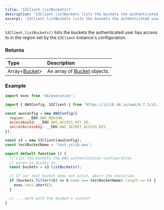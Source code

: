 ```yaml
---
title: 'S3Client.listBuckets()'
description: 'S3Client.listBuckets lists the buckets the authenticated user has access to'
excerpt: 'S3Client.listBuckets lists the buckets the authenticated user has access to'
---
```


`S3Client.listBuckets()` lists the buckets the authenticated user has access to in the region set by the `S3Client` instance's configuration.

### Returns

| Type            | Description                                                              |
| :-------------- | :----------------------------------------------------------------------- |
| Array<[Bucket](/javascript-api/jslib/aws/s3client/bucket)> | An array of [Bucket](/javascript-api/jslib/aws/s3client/bucket) objects. |

### Example

<CodeGroup labels={[]}>

```javascript
import exec from 'k6/execution';

import { AWSConfig, S3Client } from 'https://jslib.k6.io/aws/0.7.1/s3.js';

const awsConfig = new AWSConfig({
  region: __ENV.AWS_REGION,
  accessKeyId: __ENV.AWS_ACCESS_KEY_ID,
  secretAccessKey: __ENV.AWS_SECRET_ACCESS_KEY,
});

const s3 = new S3Client(awsConfig);
const testBucketName = 'test-jslib-aws';

export default function () {
  // List the buckets the AWS authentication configuration
  // gives us access to.
  const buckets = s3.listBuckets();

  // If our test bucket does not exist, abort the execution.
  if (buckets.filter((b) => b.name === testBucketName).length == 0) {
    exec.test.abort();
  }

  // ... work with the bucket's content
}
```

</CodeGroup>



